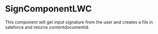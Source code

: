# SignComponentLWC
This component will get input signature from the user and creates a file in saleforce and returns contentdocumentid.
